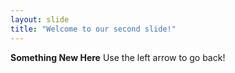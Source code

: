 ```yaml
---
layout: slide
title: "Welcome to our second slide!"
---
```

**Something New Here**
Use the left arrow to go back!
